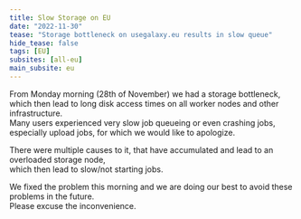 ```yaml
---
title: Slow Storage on EU
date: "2022-11-30"
tease: "Storage bottleneck on usegalaxy.eu results in slow queue"
hide_tease: false
tags: [EU]
subsites: [all-eu]
main_subsite: eu
---
```


From Monday morning (28th of November) we had a storage bottleneck,  
which then lead to long disk access times on all worker nodes and other infrastructure.  
Many users experienced very slow job queueing or even crashing jobs, especially upload jobs, for which we would  like to apologize.

There were multiple causes to it, that have accumulated and lead to an overloaded storage node,  
which then lead to slow/not starting jobs.

We fixed the problem this morning and we are doing our best to avoid these problems in the future.  
Please excuse the inconvenience.
